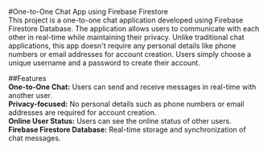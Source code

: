 #One-to-One Chat App using Firebase Firestore<br>
This project is a one-to-one chat application developed using Firebase Firestore Database. The application allows users to communicate with each other in real-time while maintaining their privacy. Unlike traditional chat applications, this app doesn't require any personal details like phone numbers or email addresses for account creation. Users simply choose a unique username and a password to create their account.<br>

##Features<br>
**One-to-One Chat:** Users can send and receive messages in real-time with another user.<br>
**Privacy-focused:** No personal details such as phone numbers or email addresses are required for account creation.<br>
**Online User Status:** Users can see the online status of other users.<br>
**Firebase Firestore Database:** Real-time storage and synchronization of chat messages.
